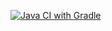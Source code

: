 [![Java CI with Gradle](https://github.com/Bobcrosby95/Rest/actions/workflows/gradle.yml/badge.svg)](https://github.com/Bobcrosby95/Rest/actions/workflows/gradle.yml)